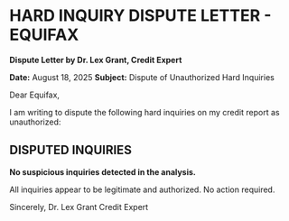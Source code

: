 # HARD INQUIRY DISPUTE LETTER - EQUIFAX
**Dispute Letter by Dr. Lex Grant, Credit Expert**

**Date:** August 18, 2025
**Subject:** Dispute of Unauthorized Hard Inquiries

Dear Equifax,

I am writing to dispute the following hard inquiries on my credit report as unauthorized:

## DISPUTED INQUIRIES

**No suspicious inquiries detected in the analysis.**

All inquiries appear to be legitimate and authorized. No action required.

Sincerely,
Dr. Lex Grant
Credit Expert
